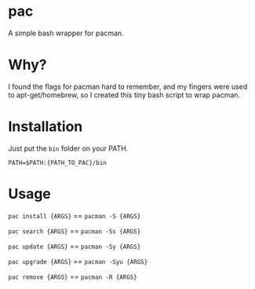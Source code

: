pac
===

A simple bash wrapper for pacman.

# Why?

I found the flags for pacman hard to remember, and my fingers were used to apt-get/homebrew, so I created this tiny bash script to wrap pacman.

# Installation

Just put the `bin` folder on your PATH.

```
PATH=$PATH:{PATH_TO_PAC}/bin
```

# Usage

`pac install {ARGS}` == `pacman -S {ARGS}`

`pac search {ARGS}`  == `pacman -Ss {ARGS}`

`pac update {ARGS}`  == `pacman -Sy {ARGS}`

`pac upgrade {ARGS}` == `pacman -Syu {ARGS}`

`pac remove {ARGS}`  == `pacman -R {ARGS}`
